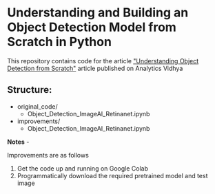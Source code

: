 Understanding and Building an Object Detection Model from Scratch in Python
===============================================================================

This repository contains code for the article ["Understanding Object Detection from Scratch"](https://www.analyticsvidhya.com/blog/2018/06/understanding-building-object-detection-model-python/) article published on Analytics Vidhya

Structure:
---------

- original_code/
  - Object_Detection_ImageAI_Retinanet.ipynb
- improvements/
  - Object_Detection_ImageAI_Retinanet.ipynb
  
  
**Notes** - 

Improvements are as follows

1. Get the code up and running on Google Colab
2. Programmatically download the required pretrained model and test image
